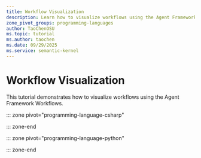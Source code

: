 ```yaml
---
title: Workflow Visualization
description: Learn how to visualize workflows using the Agent Framework.
zone_pivot_groups: programming-languages
author: TaoChenOSU
ms.topic: tutorial
ms.author: taochen
ms.date: 09/29/2025
ms.service: semantic-kernel
---
```


# Workflow Visualization

This tutorial demonstrates how to visualize workflows using the Agent Framework Workflows.

::: zone pivot="programming-language-csharp"

::: zone-end

::: zone pivot="programming-language-python"

::: zone-end